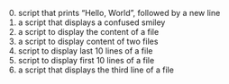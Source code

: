 0. script that prints “Hello, World”, followed by a new line
1. a script that displays a confused smiley
2. a script to display the content of a file
3. a script to display content of two files
4. script to display last 10 lines of a file
5. script to display first 10 lines of a file
6. a script that displays the third line of a file
